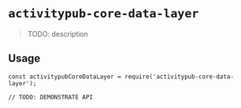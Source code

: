 # `activitypub-core-data-layer`

> TODO: description

## Usage

```
const activitypubCoreDataLayer = require('activitypub-core-data-layer');

// TODO: DEMONSTRATE API
```
